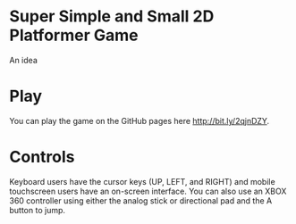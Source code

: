 # Super Simple and Small 2D Platformer Game
An idea

# Play
You can play the game on the GitHub pages here http://bit.ly/2qjnDZY.

# Controls
Keyboard users have the cursor keys (UP, LEFT, and RIGHT) and mobile touchscreen users have an on-screen interface. You can also use an XBOX 360 controller using either the analog stick or directional pad and the A button to jump.
